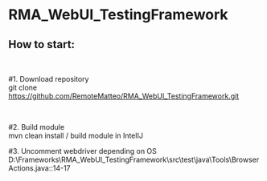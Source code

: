 # RMA_WebUI_TestingFramework

## How to start:
<br>

#1. Download repository <br>
git clone https://github.com/RemoteMatteo/RMA_WebUI_TestingFramework.git<br>


<br>

#2. Build module <br>
mvn clean install / build module in IntelIJ<br>

#3. Uncomment webdriver depending on OS <br>
D:\Frameworks\RMA_WebUI_TestingFramework\src\test\java\Tools\BrowserActions.java::14-17